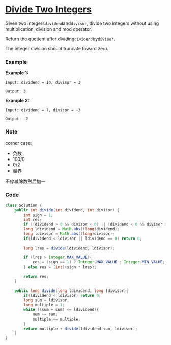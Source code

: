 # [Divide Two Integers](https://leetcode.com/problems/divide-two-integers/description/)

Given two integers`dividend`and`divisor`, divide two integers without using multiplication, division and mod operator.

Return the quotient after dividing`dividend`by`divisor`.

The integer division should truncate toward zero.

### Example

**Example 1:**

```
Input: dividend = 10, divisor = 3

Output: 3
```

**Example 2:**

```
Input: dividend = 7, divisor = -3

Output: -2
```

###  Note

corner case:

* 负数
* 100/0
* 0/2
* 越界

不停减除数然后加一

### Code

```java
class Solution {
    public int divide(int dividend, int divisor) {
        int sign = 1;
        int res;
        if ((dividend > 0 && divisor < 0) || (dividend < 0 && divisor > 0)) sign = -1;
        long ldividend = Math.abs((long)dividend);
        long ldivisor = Math.abs((long)divisor);
        if(ldividend < ldivisor || ldividend == 0) return 0;
        
        long lres = divide(ldividend, ldivisor);
        
        if (lres > Integer.MAX_VALUE){
            res = (sign == 1) ? Integer.MAX_VALUE : Integer.MIN_VALUE;            
        } else res = (int)(sign * lres);
        
        return res;
    }
    
    public long divide(long ldividend, long ldivisor){
        if(ldividend < ldivisor) return 0;
        long sum = ldivisor;
        long multiple = 1;
        while ((sum + sum) <= ldividend){
            sum += sum;
            multiple += multiple;
        }
        return multiple + divide(ldividend-sum, ldivisor);
    }
}
```



